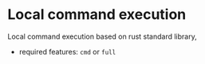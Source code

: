 # Local command execution

Local command execution based on rust standard library,
- required features: `cmd` or `full`
